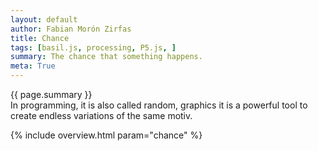 ```yaml
---  
layout: default
author: Fabian Morón Zirfas
title: Chance
tags: [basil.js, processing, P5.js, ]
summary: The chance that something happens.  
meta: True
---  
```

<div class="hero">{{ page.summary }}</div>
In programming, it is also called random, graphics it is a powerful tool to create endless variations of the same motiv. 

{% include overview.html param="chance" %}
